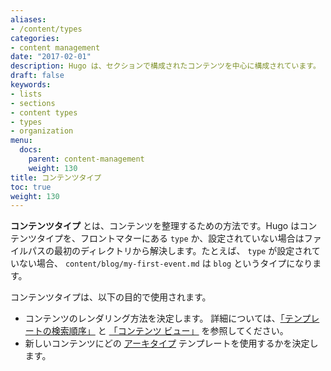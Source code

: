```yaml
---
aliases:
- /content/types
categories:
- content management
date: "2017-02-01"
description: Hugo は、セクションで構成されたコンテンツを中心に構成されています。
draft: false
keywords:
- lists
- sections
- content types
- types
- organization
menu:
  docs:
    parent: content-management
    weight: 130
title: コンテンツタイプ
toc: true
weight: 130
---
```


**コンテンツタイプ** とは、コンテンツを整理するための方法です。Hugo はコンテンツタイプを、フロントマターにある `type` か、設定されていない場合はファイルパスの最初のディレクトリから解決します。たとえば、 `type` が設定されていない場合、 `content/blog/my-first-event.md` は `blog` というタイプになります。

コンテンツタイプは、以下の目的で使用されます。

- コンテンツのレンダリング方法を決定します。 詳細については、[「テンプレートの検索順序」](/templates/lookup-order/) と [「コンテンツ ビュー」](/templates/views) を参照してください。
- 新しいコンテンツにどの [アーキタイプ](/content-management/archetypes/) テンプレートを使用するかを決定します。
